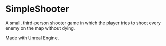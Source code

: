# SimpleShooter

A small, third-person shooter game in which the player tries to shoot 
every enemy on the map without dying. 

Made with Unreal Engine.
